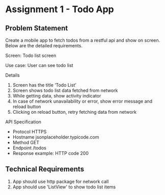 # Assignment 1 - Todo App

## Problem Statement

Create a mobile app to fetch todos from a restful api and show on screen. Below are the detailed requirements.

Screen:
Todo list screen

Use case:
User can see todo list

Details
1.	Screen has the title ‘Todo List’
2.	Screen shows todo list data fetched from network
3.	While getting data, show activity indicator
4.	In case of network unavailability or error, show error message and reload button
5.	Clicking on reload button, retry fetching data from network

API Specification
- Protocol HTTPS
- Hostname jsonplaceholder.typicode.com
- Method GET
- Endpoint /todos
- Response example: HTTP code 200
  
## Technical Requirements

1. App should use http package for network call
2. App should use 'ListView' to show todo list items
